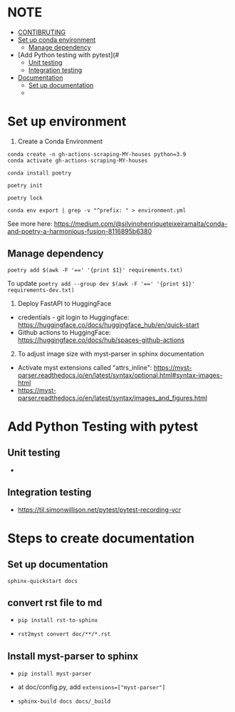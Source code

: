# NOTE

- [CONTIBRUTING](#contributing)
- [Set up conda environment](#set-up-environment)
  - [Manage dependency](#manage-dependency)
- [Add Python testing with pytest](#
  - [Unit testing](#unit-testing)
  - [Integration testing](#integration-testing)
- [Documentation](#steps-to-create-documentation)
  - [Set up documentation](#set-up-documentation)
  - 

# Set up environment

1. Create a Conda Environment

```
conda create -n gh-actions-scraping-MY-houses python=3.9
conda activate gh-actions-scraping-MY-houses
```

`conda install poetry`

`poetry init`

`poetry lock`

`conda env export | grep -v "^prefix: " > environment.yml`

See more here: https://medium.com/@silvinohenriqueteixeiramalta/conda-and-poetry-a-harmonious-fusion-8116895b6380


## Manage dependency

`poetry add $(awk -F '==' '{print $1}' requirements.txt)`

To update 
`poetry add --group dev $(awk -F '==' '{print $1}' requirements-dev.txt)`

1. Deploy FastAPI to HuggingFace
- credentials - git login to Huggingface: https://huggingface.co/docs/huggingface_hub/en/quick-start
- Github actions to HuggingFace: https://huggingface.co/docs/hub/spaces-github-actions

2. To adjust image size with myst-parser in sphinx documentation
- Activate myst extensions called "attrs_inline": https://myst-parser.readthedocs.io/en/latest/syntax/optional.html#syntax-images-html
- https://myst-parser.readthedocs.io/en/latest/syntax/images_and_figures.html

# Add Python Testing with pytest

## Unit testing
- 

## Integration testing
- https://til.simonwillison.net/pytest/pytest-recording-vcr


# Steps to create documentation
## Set up documentation
`sphinx-quickstart docs`

## convert rst file to md
- `pip install rst-to-sphinx`

- `rst2myst convert doc/**/*.rst`

## Install myst-parser to sphinx
- `pip install myst-parser`
- at doc/config.py, add `extensions=["myst-parser"]`

- `sphinx-build docs docs/_build`

